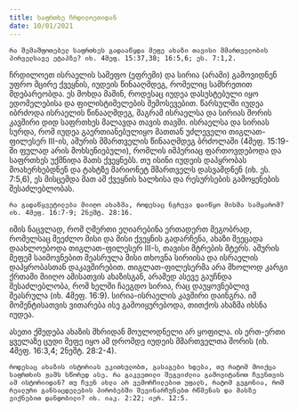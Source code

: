 ```yaml
---
title: საფრთხე ჩრდილოეთიდან 
date: 10/01/2021
---
```


`რა შემაშფოთებელ საფრთხეს გადააწყდა მეფე ახაზი თავისი მმართველობის პირველსავე ეტაპზე? იხ. 4მეფ. 15:37,38; 16:5,6; ეს. 7:1,2.`

ჩრდილოეთ ისრაელის სამეფო (ეფრემი) და სირია (არამი) გამოვიდნენ უფრო მცირე ქვეყნის, იუდეის წინააღმდეგ, რომელიც სამხრეთით მდებარეობდა. ეს მოხდა მაშინ, როდესაც იუდეა დასუსტებული იყო ედომელებისა და ფილისტიმელების შემოსევებით. წარსულში იუდეა იბრძოდა ისრაელის წინააღმდეგ, მაგრამ ისრაელსა და სირიას შორის კავშირი დიდ საფრთხეს მალავდა თავის თავში. ისრაელსა და სირიას სურდა, რომ იუდეა გაერთიანებულიყო მათთან უძლეველი  თიგლათ-ფილესერ III-ის, აშურის მმართველის წინააღმდეგ ბრძოლაში (4მეფ. 15:19-ში ფულად არის მოხსენიებული), რომლის იმპერიაც ფართოვდებოდა და საფრთხეს უქმნიდა მათს ქვეყნებს. თუ ისინი იუდეის დაპყრობას მოახერხებდნენ და ტახტზე მარიონეტ მმართველს დასვამდნენ (იხ. ეს. 7:5,6), ეს მისცემდა მათ ამ ქვეყნის ხალხისა და რესურსების გამოყენების შესაძლებლობას. 

`რა გადაწყვეტილება მიიღო ახაზმა, როდესაც ნგრევა დაიწყო მისმა სამყარომ? იხ. 4მეფ. 16:7-9; 2ნეშტ. 28:16.`

იმის ნაცვლად, რომ ღმერთი ეღიარებინა ერთადერთ მეგობრად, რომელსაც შეეძლო მისი და მისი ქვეყნის გადარჩენა, ახაზი შეეცადა დაახლოებოდა თიგლათ-ფილესერ III-ს, თავისი მტრების მტერს. აშურის მეფემ საიმოვნებით შეასრულა მისი თხოვნა სირიისა და ისრაელის დაპყრობასთან დაკავშირებით. თიგლათ-ფილესერმა არა მხოლოდ კარგი ქრთამი მიიღო ამისათვის ახაზისგან, არამედ ასევე გაუჩნდა შესაძლებლობა, რომ ხელში ჩაეგდო სირია, რაც დაუყოვნებლივ შეასრულა (იხ. 4მეფ. 16:9). სირია-ისრაელის კავშირი დაინგრა. იმ მომენტისათვის ვითარება ისე გამოიყურებოდა, თითქოს ახაზმა იხსნა იუდეა.

ასეთი ქმედება ახაზის მხრიდან მოულოდნელი არ ყოფილა. ის ერთ-ერთი ყველაზე ცუდი მეფე იყო ამ დრომდე იუდეის მმართველთა შორის (იხ. 4მეფ. 16:3,4; 2ნეშტ. 28:2-4). 

`როდესაც ახაზის ისტორიას ვკითხულობთ, გასაგები ხდება, თუ რატომ მოიქცა საფრთხის ჟამს სწორედ ასე. რა გაკვეთილი შეგვიძლია გამოვიტანოთ ჩვენთვის ამ ისტორიიდან? თუ ჩვენ ახლა არ ვემორჩილებით უფალს, რატომ გვგონია, რომ რეალური განსაცდელების პირობებში შევინარჩუნებთ რწმენას და მასზე ვიქნებით დანდობილი? იხ. იაკ. 2:22; იერ. 12:5.`